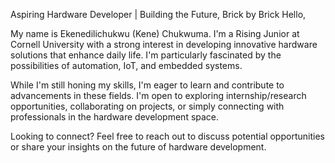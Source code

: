 Aspiring Hardware Developer | Building the Future, Brick by Brick
Hello, 

My name is Ekenedilichukwu (Kene) Chukwuma. I'm a Rising Junior at Cornell University with a strong interest in developing innovative hardware solutions that enhance daily life. I'm particularly fascinated by the possibilities of automation, IoT, and embedded systems.

While I'm still honing my skills, I'm eager to learn and contribute to advancements in these fields. I'm open to exploring internship/research opportunities, collaborating on projects, or simply connecting with professionals in the hardware development space.

Looking to connect? Feel free to reach out to discuss potential opportunities or share your insights on the future of hardware development.

